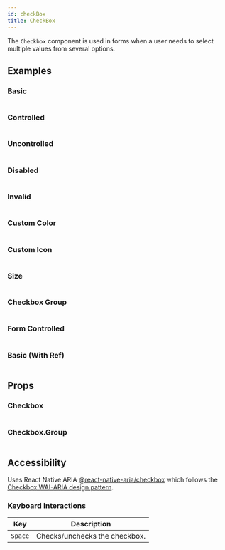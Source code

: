 ```yaml
---
id: checkBox
title: CheckBox
---
```


The `Checkbox` component is used in forms when a user needs to select multiple values from several options.

## Examples

### Basic

```ComponentSnackPlayer path=primitives,Checkbox,basic.tsx

```

### Controlled

```ComponentSnackPlayer path=primitives,Checkbox,controlledCheckbox.tsx

```

### Uncontrolled

```ComponentSnackPlayer path=primitives,Checkbox,uncontrolledCheckbox.tsx

```

### Disabled

```ComponentSnackPlayer path=primitives,Checkbox,disabled.tsx

```

### Invalid

```ComponentSnackPlayer path=primitives,Checkbox,invalid.tsx

```

### Custom Color

```ComponentSnackPlayer path=primitives,Checkbox,customColor.tsx

```

### Custom Icon

```ComponentSnackPlayer path=primitives,Checkbox,customIcon.tsx

```

### Size

```ComponentSnackPlayer path=primitives,Checkbox,size.tsx

```

### Checkbox Group

```ComponentSnackPlayer path=primitives,Checkbox,checkboxGroup.tsx

```

### Form Controlled

```ComponentSnackPlayer path=primitives,Checkbox,FormControlled.tsx

```

### Basic (With Ref)

```ComponentSnackPlayer path=primitives,Checkbox,withRef.tsx

```

## Props

### Checkbox

```ComponentPropTable path=primitives,Checkbox,Checkbox.tsx

```

### Checkbox.Group

```ComponentPropTable path=primitives,Checkbox,CheckboxGroup.tsx

```

## Accessibility

Uses React Native ARIA [@react-native-aria/checkbox](https://react-native-aria.geekyants.com/docs/useCheckbox) which follows the [Checkbox WAI-ARIA design pattern](https://www.w3.org/TR/wai-aria-practices-1.2/#checkbox).

### Keyboard Interactions

| Key     | Description                   |
| ------- | ----------------------------- |
| `Space` | Checks/unchecks the checkbox. |
